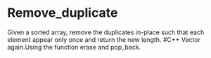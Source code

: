 # Remove_duplicate
Given a sorted array, remove the duplicates in-place such that each element appear only once and return the new length.
#C++
Vector again.Using the function erase and pop_back.
